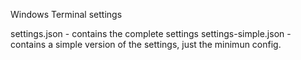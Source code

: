 Windows Terminal settings

settings.json - contains the complete settings
settings-simple.json - contains a simple version of the settings, just the minimun config.
